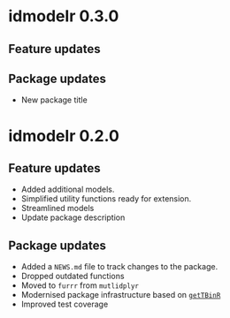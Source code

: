 # idmodelr 0.3.0


## Feature updates



## Package updates

* New package title


# idmodelr 0.2.0


## Feature updates

* Added additional models.
* Simplified utility functions ready for extension.
* Streamlined models
* Update package description

## Package updates

* Added a `NEWS.md` file to track changes to the package.
* Dropped outdated functions
* Moved to `furrr` from `mutlidplyr`
* Modernised package infrastructure based on [`getTBinR`](https://github.com/seabbs/getTBinR)
* Improved test coverage
